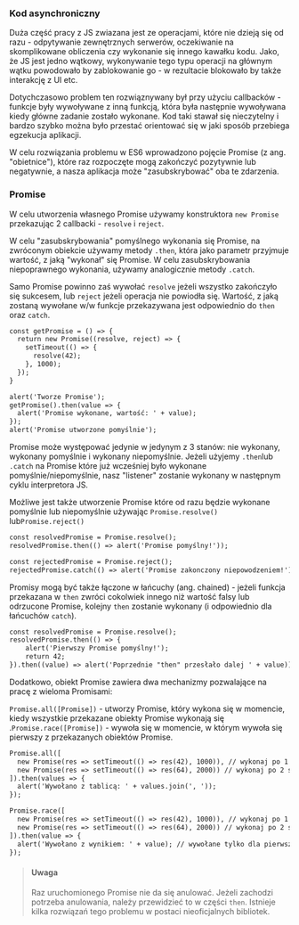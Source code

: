 ### Kod asynchroniczny

Duża część pracy z JS zwiazana jest ze operacjami, które nie dzieją się od razu - odpytywanie zewnętrznych serwerów, oczekiwanie na skomplikowane obliczenia czy wykonanie się innego kawałku kodu. Jako, że JS jest jedno wątkowy, wykonywanie tego typu operacji na głównym wątku powodowało by zablokowanie go - w rezultacie blokowało by także interakcję z UI etc.

Dotychczasowo problem ten rozwiąznywany był przy użyciu callbacków - funkcje były wywoływane z inną funkcją, która była następnie wywoływana kiedy główne zadanie zostało wykonane. Kod taki stawał się nieczytelny i bardzo szybko można było przestać orientować się w jaki sposób przebiega egzekucja aplikacji.

W celu rozwiązania problemu w ES6 wprowadzono pojęcie Promise (z ang. "obietnice"), które raz rozpoczęte mogą zakończyć pozytywnie lub negatywnie, a nasza aplikacja może "zasubskrybować" oba te zdarzenia.

### Promise

W celu utworzenia własnego Promise używamy konstruktora `new Promise` przekazując 2 callbacki - `resolve` i `reject`.

W celu "zasubskrybowania" pomyślnego wykonania się Promise, na zwróconym obiekcie używamy metody `.then`, która jako parametr przyjmuje wartość, z jaką "wykonał" się Promise. W celu zasubskrybowania niepoprawnego wykonania, używamy analogicznie metody `.catch`.

Samo Promise powinno zaś wywołać `resolve` jeżeli wszystko zakończyło się sukcesem, lub `reject` jeżeli operacja nie powiodła się. Wartość, z jaką zostaną wywołane w/w funkcje przekazywana jest odpowiednio do `then` oraz `catch`.

```html
const getPromise = () => {
  return new Promise((resolve, reject) => {
    setTimeout(() => {
      resolve(42);
    }, 1000);
  });
}

alert('Tworze Promise');
getPromise().then(value => {
  alert('Promise wykonane, wartość: ' + value);
});
alert('Promise utworzone pomyślnie');
```

Promise może występować jedynie w jedynym z 3 stanów: nie wykonany, wykonany pomyślnie i wykonany niepomyślnie. Jeżeli użyjemy `.then`lub `.catch` na Promise które już wcześniej było wykonane pomyślnie/niepomyślnie, nasz "listener" zostanie wykonany w następnym cyklu interpretora JS.

Możliwe jest także utworzenie Promise które od razu będzie wykonane pomyślnie lub niepomyślnie używając `Promise.resolve()` lub`Promise.reject()`

```html
const resolvedPromise = Promise.resolve();
resolvedPromise.then(() => alert('Promise pomyślny!'));

const rejectedPromise = Promise.reject();
rejectedPromise.catch(() => alert('Promise zakonczony niepowodzeniem!'));

```

Promisy mogą być także łączone w łańcuchy (ang. chained) - jeżeli funkcja przekazana w `then` zwróci cokolwiek innego niż wartość falsy lub odrzucone Promise, kolejny `then` zostanie wykonany (i odpowiednio dla łańcuchów `catch`).

```html
const resolvedPromise = Promise.resolve();
resolvedPromise.then(() => {
    alert('Pierwszy Promise pomyślny!');
    return 42;
}).then((value) => alert('Poprzednie "then" przesłało dalej ' + value));
```

Dodatkowo, obiekt Promise zawiera dwa mechanizmy pozwalające na pracę z wieloma Promisami:

`Promise.all([Promise])` - utworzy Promise, który wykona się w momencie, kiedy wszystkie przekazane obiekty Promise wykonają się  
.`Promise.race([Promise])` - wywoła się w momencie, w którym wywoła się pierwszy z przekazanych obiektów Promise.

```html
Promise.all([
  new Promise(res => setTimeout(() => res(42), 1000)), // wykonaj po 1 sekundzie,
  new Promise(res => setTimeout(() => res(64), 2000)) // wykonaj po 2 sekundach
]).then(values => {
  alert('Wywołano z tablicą: ' + values.join(', '));
});
```

```html
Promise.race([
  new Promise(res => setTimeout(() => res(42), 1000)), // wykonaj po 1 sekundzie,
  new Promise(res => setTimeout(() => res(64), 2000)) // wykonaj po 2 sekundach
]).then(value => {
  alert('Wywołano z wynikiem: ' + value); // wywołane tylko dla pierwszego Promise!
});
```

> #### Uwaga
> Raz uruchomionego Promise nie da się anulować. Jeżeli zachodzi potrzeba anulowania, należy przewidzieć to w części `then`. Istnieje kilka rozwiązań tego problemu w postaci nieoficjalnych bibliotek.